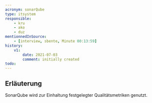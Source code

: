 ```yaml
---
acronym: sonarQube
type: itsystem 
responsible:
    - kru
    - ako
    - duz
mentionnedInSource:
    - [interview, sbente, Minute 00:13:59]
history:
    v1:
        date: 2021-07-03
        comment: initially created
todo:
---
```


## Erläuterung

SonarQube wird zur Einhaltung festgelegter Qualitätsmetriken genutzt.